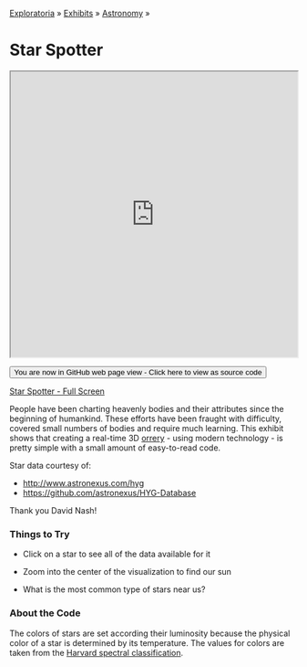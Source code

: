 [Exploratoria]( http://exploratoria.github.io ) &raquo; [Exhibits]( http://exploratoria.github.io/exhibits/ ) &raquo;
[Astronomy]( http://exploratoria.github.io/exhibits/astronomy/ ) &raquo;

# Star Spotter

<iframe src=https://exploratoria.github.io/lib/code-edit-view/code-edit-view.html#https://exploratoria.github.io/exhibits/astronomy/star-spotter/star-spotter.html width=100% height=500px></iframe>

<span style="display: none">_View as a web page to see the content of this iframe_</span>

<span style="display: none"> [You are now in GitHub source code view - Click here to view as a web page]( http://exploratoria.github.io/exhibits/astronomy/star-spotter/index.html 'View file as a web page' ) </span>
<input type=button value="You are now in GitHub web page view - Click here to view as source code" onclick="window.location.href='https://github.com/exploratoria/exploratoria.github.io/tree/master/exhibits/astronomy/star-spotter/'" />

[Star Spotter - Full Screen](http://exploratoria.github.io/exhibits/astronomy/star-spotter/star-spotter.html)

People have been charting heavenly bodies and their attributes since the beginning of humankind. These efforts have been fraught with difficulty, covered small numbers of bodies and require much learning. This exhibit shows that creating a real-time 3D [orrery]( http://en.wikipedia.org/wiki/Orrery ) - using modern technology - is pretty simple with a small amount of easy-to-read code.  

Star data courtesy of:

* <http://www.astronexus.com/hyg>
* <https://github.com/astronexus/HYG-Database>

Thank you David Nash!

### Things to Try

* Click on a star to see all of the data available for it

* Zoom into the center of the visualization to find our sun

* What is the most common type of stars near us?
 
### About the Code

The colors of stars are set according their luminosity because the physical color of a star is determined by its temperature. The values for colors are taken from the <a href='https://en.wikipedia.org/wiki/Stellar_classification#Harvard_spectral_classification'>Harvard spectral classification</a>.

